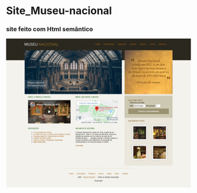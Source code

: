 # Site_Museu-nacional

### site feito com Html semântico

![museu_nacional](img/museu_nacional.jpeg)
